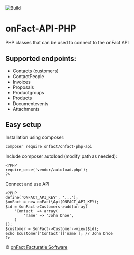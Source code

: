 ![Build](https://travis-ci.org/onFact/onFact-API-PHP.svg?branch=master)
# onFact-API-PHP
PHP classes that can be used to connect to the onFact API
 
## Supported endpoints:
* Contacts (customers)
* ContactPeople
* Invoices
* Proposals
* Productgroups
* Products
* Documentevents
* Attachments
 
## Easy setup
Installation using composer:
```
composer require onfact/onfact-php-api
```

Include composer autoload (modify path as needed):
```
<?PHP
require_once('vendor/autoload.php');
?>
```

Connect and use API
```
<?PHP
define('ONFACT_API_KEY', '...');
$onFact = new onFact\Api(ONFACT_API_KEY);
$id = $onFact->Customers->add(array(
    'Contact' => array(
        'name' => 'John Dhoe',
    )
));
$customer = $onFact->Customer->view($id);
echo $customer['Contact']['name']; // John Dhoe
?>
```




© [onFact Facturatie Software](https://www.onfact.be)